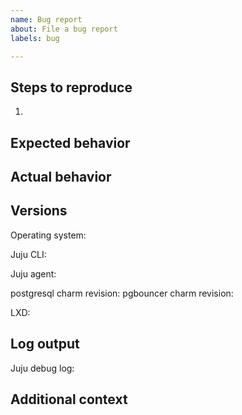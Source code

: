 ```yaml
---
name: Bug report
about: File a bug report
labels: bug

---
```


<!-- Thank you for submitting a bug report! All fields are required unless marked optional. -->

## Steps to reproduce
<!-- Please enable debug logging by running `juju model-config logging-config="<root>=INFO;unit=DEBUG"` (if possible) -->
1. 

## Expected behavior


## Actual behavior
<!-- If applicable, add screenshots -->


## Versions

<!-- Run `lsb_release -sd` -->
Operating system: 

<!-- Run `juju version` -->
Juju CLI: 

<!-- Model version from `juju status` -->
Juju agent: 

<!-- App revision from `juju status` or (advanced) commit hash -->
postgresql charm revision: 
pgbouncer charm revision: 

<!-- Run `lxd version` -->
LXD: 

## Log output
<!-- Please enable debug logging by running `juju model-config logging-config="<root>=INFO;unit=DEBUG"` (if possible) -->
<!-- Then, run `juju debug-log --replay > log.txt` and upload "log.txt" file here -->
Juju debug log: 

<!-- (Optional) Copy the logs that are relevant to the bug & paste inside triple backticks below -->


## Additional context
<!-- (Optional) Add any additional information here -->
